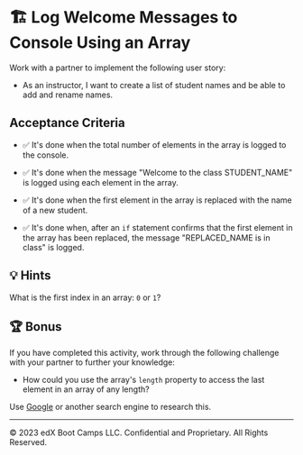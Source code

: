 # 🏗 Log Welcome Messages to Console Using an Array

Work with a partner to implement the following user story:

- As an instructor, I want to create a list of student names and be able to add and rename names.

## Acceptance Criteria

- ✅ It's done when the total number of elements in the array is logged to the console.

- ✅ It's done when the message "Welcome to the class STUDENT_NAME" is logged using each element in the array.

- ✅ It's done when the first element in the array is replaced with the name of a new student.

- ✅ It's done when, after an `if` statement confirms that the first element in the array has been replaced, the message "REPLACED_NAME is in class" is logged.

## 💡 Hints

What is the first index in an array: `0` or `1`?

## 🏆 Bonus

If you have completed this activity, work through the following challenge with your partner to further your knowledge:

- How could you use the array's `length` property to access the last element in an array of any length?

Use [Google](https://www.google.com) or another search engine to research this.

---

© 2023 edX Boot Camps LLC. Confidential and Proprietary. All Rights Reserved.
